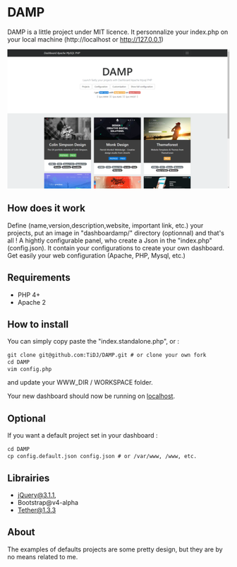 # DAMP

DAMP is a little project under MIT licence.
It personnalize your index.php on your local machine (http://localhost or http://127.0.0.1)

<p align="center">
<img  src="https://raw.githubusercontent.com/TiDJ/DAMP/master/assets/screen/top-homepage.png">
</p>

## How does it work

Define (name,version,description,website, important link, etc.) your projects, put an image in "dashboardamp/" directory (optionnal) and that's all !
A hightly configurable panel, who create a Json in the "index.php" (config.json). It contain your configurations to create your own dashboard.
Get easily your web configuration (Apache, PHP, Mysql, etc.)

## Requirements

- PHP 4+
- Apache 2

## How to install

You can simply copy paste the "index.standalone.php", or :
```
git clone git@github.com:TiDJ/DAMP.git # or clone your own fork
cd DAMP
vim config.php
```
and update your WWW_DIR / WORKSPACE folder.

Your new dashboard should now be running on [localhost](http://localhost/).

## Optional

If you want a default project set in your dashboard :
```
cd DAMP
cp config.default.json config.json # or /var/www, /www, etc.
```

## Librairies
- jQuery@3.1.1,
- Bootstrap@v4-alpha
- Tether@1.3.3

## About

The examples of defaults projects are some pretty design, but they are by no means related to me.
